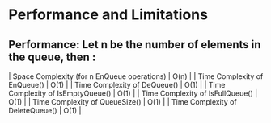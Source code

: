 # Performance and Limitations
## Performance: Let n be the number of elements in the queue, then :
| Space Complexity (for n EnQueue operations) |  O(n) |
| Time Complexity of EnQueue() |  O(1) |
| Time Complexity of DeQueue() |  O(1) |
| Time Complexity of IsEmptyQueue() |  O(1) |
| Time Complexity of IsFullQueue() |  O(1) |
| Time Complexity of QueueSize() |  O(1) |
| Time Complexity of DeleteQueue() |  O(1) |



